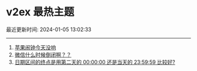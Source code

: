 # v2ex 最热主题

最近更新时间: 2024-01-05 13:02:33

--- 
1. [苹果闹钟今天没响](https://www.v2ex.com/t/1006003) 
2. [微信什么时候倒闭啊？？](https://www.v2ex.com/t/1006004) 
3. [日期区间的终点是用第二天的 00:00:00 还是当天的 23:59:59 比较好?](https://www.v2ex.com/t/1006014) 
